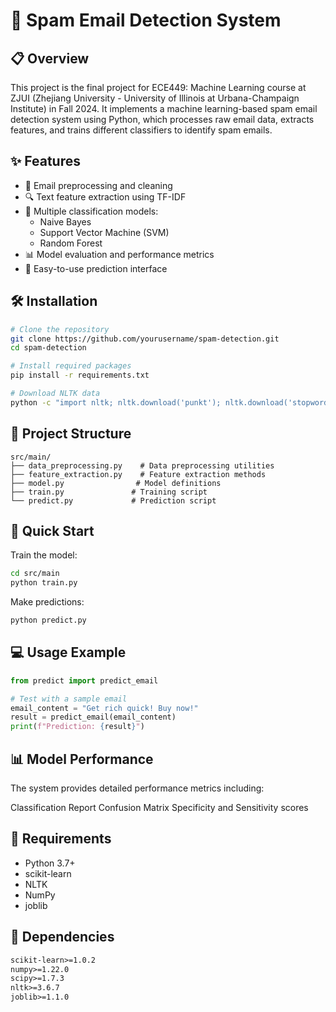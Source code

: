 # 🚀 Spam Email Detection System

## 📋 Overview
This project is the final project for ECE449: Machine Learning course at ZJUI (Zhejiang University - University of Illinois at Urbana-Champaign Institute) in Fall 2024. It implements a machine learning-based spam email detection system using Python, which processes raw email data, extracts features, and trains different classifiers to identify spam emails.

## ✨ Features
- 📧 Email preprocessing and cleaning
- 🔍 Text feature extraction using TF-IDF
- 🤖 Multiple classification models:
  - Naive Bayes
  - Support Vector Machine (SVM)
  - Random Forest
- 📊 Model evaluation and performance metrics
- 🔄 Easy-to-use prediction interface

## 🛠️ Installation
```bash
# Clone the repository
git clone https://github.com/yourusername/spam-detection.git
cd spam-detection

# Install required packages
pip install -r requirements.txt

# Download NLTK data
python -c "import nltk; nltk.download('punkt'); nltk.download('stopwords')"
```

## 📁 Project Structure
```
src/main/
├── data_preprocessing.py    # Data preprocessing utilities
├── feature_extraction.py    # Feature extraction methods
├── model.py                # Model definitions
├── train.py               # Training script
└── predict.py             # Prediction script
```
## 🚀 Quick Start
Train the model:
```bash
cd src/main
python train.py
```
Make predictions:
```bash
python predict.py
```

## 💻 Usage Example
```python
from predict import predict_email

# Test with a sample email
email_content = "Get rich quick! Buy now!"
result = predict_email(email_content)
print(f"Prediction: {result}")
```
## 📊 Model Performance
The system provides detailed performance metrics including:

Classification Report
Confusion Matrix
Specificity and Sensitivity scores
## 🔧 Requirements
- Python 3.7+
- scikit-learn
- NLTK
- NumPy
- joblib

## 📝 Dependencies
```txt
scikit-learn>=1.0.2
numpy>=1.22.0
scipy>=1.7.3
nltk>=3.6.7
joblib>=1.1.0
```
